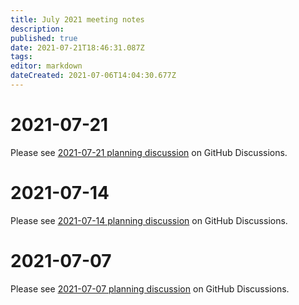 ```yaml
---
title: July 2021 meeting notes
description: 
published: true
date: 2021-07-21T18:46:31.087Z
tags: 
editor: markdown
dateCreated: 2021-07-06T14:04:30.677Z
---
```


# 2021-07-21

Please see [2021-07-21 planning discussion](https://github.com/centerofci/mathesar/discussions/461) on GitHub Discussions.

# 2021-07-14

Please see [2021-07-14 planning discussion](https://github.com/centerofci/mathesar/discussions/361) on GitHub Discussions.

# 2021-07-07

Please see [2021-07-07 planning discussion](https://github.com/centerofci/mathesar/discussions/336) on GitHub Discussions.
